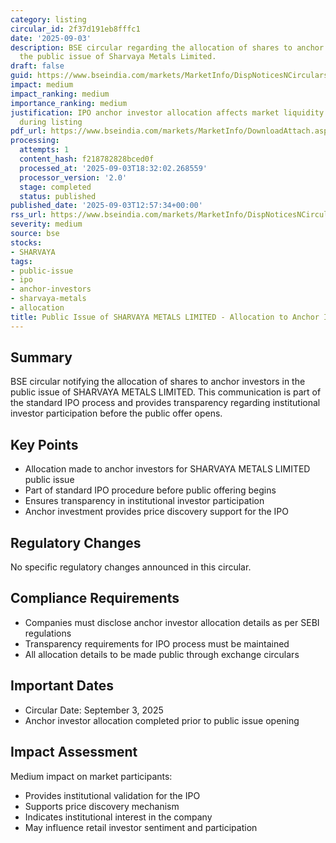 ```yaml
---
category: listing
circular_id: 2f37d191eb8fffc1
date: '2025-09-03'
description: BSE circular regarding the allocation of shares to anchor investors in
  the public issue of Sharvaya Metals Limited.
draft: false
guid: https://www.bseindia.com/markets/MarketInfo/DispNoticesNCirculars.aspx?Noticeid={C7FC09C3-8DB6-4F45-8280-049CB4E7442D}&noticeno=20250903-40&dt=09/03/2025&icount=40&totcount=53&flag=0
impact: medium
impact_ranking: medium
importance_ranking: medium
justification: IPO anchor investor allocation affects market liquidity and price discovery
  during listing
pdf_url: https://www.bseindia.com/markets/MarketInfo/DownloadAttach.aspx?id=20250903-40&attachedId=cb822cad-4be2-425e-b783-a16a640d9167
processing:
  attempts: 1
  content_hash: f218782828bced0f
  processed_at: '2025-09-03T18:32:02.268559'
  processor_version: '2.0'
  stage: completed
  status: published
published_date: '2025-09-03T12:57:34+00:00'
rss_url: https://www.bseindia.com/markets/MarketInfo/DispNoticesNCirculars.aspx?Noticeid={C7FC09C3-8DB6-4F45-8280-049CB4E7442D}&noticeno=20250903-40&dt=09/03/2025&icount=40&totcount=53&flag=0
severity: medium
source: bse
stocks:
- SHARVAYA
tags:
- public-issue
- ipo
- anchor-investors
- sharvaya-metals
- allocation
title: Public Issue of SHARVAYA METALS LIMITED - Allocation to Anchor Investors
---
```


## Summary

BSE circular notifying the allocation of shares to anchor investors in the public issue of SHARVAYA METALS LIMITED. This communication is part of the standard IPO process and provides transparency regarding institutional investor participation before the public offer opens.

## Key Points

- Allocation made to anchor investors for SHARVAYA METALS LIMITED public issue
- Part of standard IPO procedure before public offering begins
- Ensures transparency in institutional investor participation
- Anchor investment provides price discovery support for the IPO

## Regulatory Changes

No specific regulatory changes announced in this circular.

## Compliance Requirements

- Companies must disclose anchor investor allocation details as per SEBI regulations
- Transparency requirements for IPO process must be maintained
- All allocation details to be made public through exchange circulars

## Important Dates

- Circular Date: September 3, 2025
- Anchor investor allocation completed prior to public issue opening

## Impact Assessment

Medium impact on market participants:
- Provides institutional validation for the IPO
- Supports price discovery mechanism
- Indicates institutional interest in the company
- May influence retail investor sentiment and participation